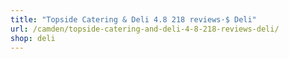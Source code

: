 ```yaml
---
title: "Topside Catering & Deli 4.8 218 reviews·$ Deli"
url: /camden/topside-catering-and-deli-4-8-218-reviews-deli/
shop: deli
---
```

